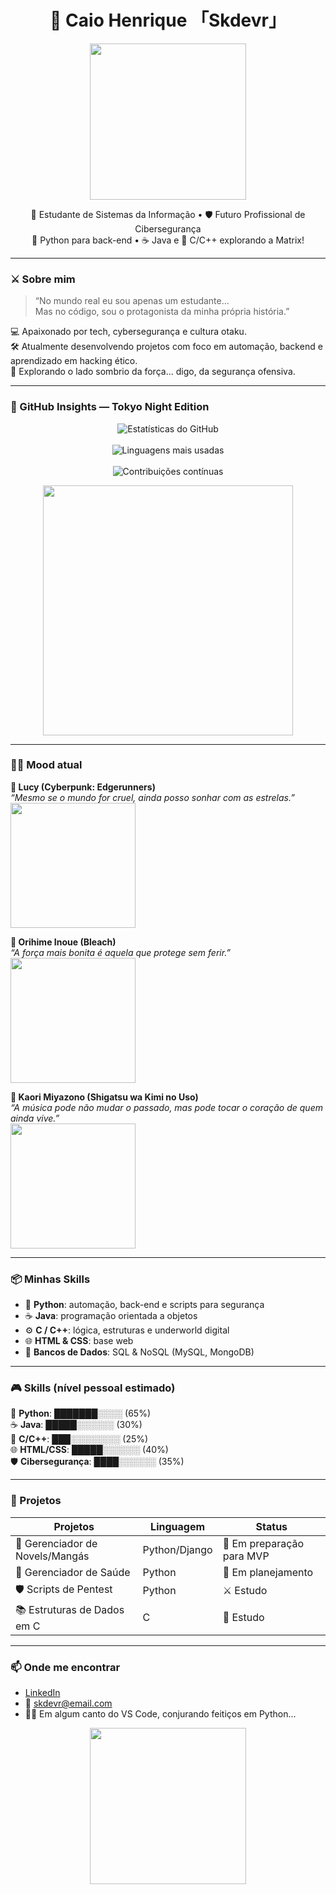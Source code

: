 <h1 align="center">👾 Caio Henrique 「Skdevr」</h1>

<p align="center">
  <img src="https://media.tenor.com/2uyENRmiUt0AAAAC/coding.gif" width="250"/>
</p>

<p align="center">
  🧠 Estudante de Sistemas da Informação • 🛡️ Futuro Profissional de Cibersegurança <br>
  🐍 Python para back-end • ☕ Java e 🧩 C/C++ explorando a Matrix!
</p>

---

### ⚔️ Sobre mim

> “No mundo real eu sou apenas um estudante...  
> Mas no código, sou o protagonista da minha própria história.”

💻 Apaixonado por tech, cybersegurança e cultura otaku.  
🛠️ Atualmente desenvolvendo projetos com foco em automação, backend e aprendizado em hacking ético.  
🌌 Explorando o lado sombrio da força... digo, da segurança ofensiva.

---

### 🌆 GitHub Insights — Tokyo Night Edition

<p align="center">
  <img src="https://github-readme-stats.vercel.app/api?username=Skdevr&show_icons=true&count_private=true&theme=tokyonight&hide_border=true&locale=pt-br" alt="Estatísticas do GitHub" />
  <br><br>
  <img src="https://github-readme-stats.vercel.app/api/top-langs/?username=Skdevr&layout=compact&theme=tokyonight&hide_border=true&locale=pt-br" alt="Linguagens mais usadas" />
  <br><br>
  <img src="https://streak-stats.demolab.com?user=Skdevr&theme=tokyonight&hide_border=true&locale=pt-br" alt="Contribuições contínuas" />
</p>

<p align="center">
  <img src="https://media2.giphy.com/media/v1.Y2lkPTc5MGI3NjExbWd4bng1MTFtMmtoNjc1ZWgwejI0ZW9oMnZ5YW9ua293Nmpxam11OCZlcD12MV9pbnRlcm5hbF9naWZfYnlfaWQmY3Q9Zw/QU7IFSUto0kIV0l5H8/giphy.gif" width="400"/>
</p>

---

### 👩‍💻 Mood atual

**💜 Lucy (Cyberpunk: Edgerunners)**  
*“Mesmo se o mundo for cruel, ainda posso sonhar com as estrelas.”*  
<img src="https://media1.giphy.com/media/Ozf4qM5aX1qUqwtmFF/giphy.gif?cid=6c09b952b7vqud73013e6qbny4rptyj1jyllhh44xkfi27hv&ep=v1_internal_gif_by_id&rid=giphy.gif&ct=g" width="200" />

**🍓 Orihime Inoue (Bleach)**  
*“A força mais bonita é aquela que protege sem ferir.”*  
<img src="https://i.gifer.com/71e.gif" width="200" />

**🎻 Kaori Miyazono (Shigatsu wa Kimi no Uso)**  
*“A música pode não mudar o passado, mas pode tocar o coração de quem ainda vive.”*  
<img src="https://media0.giphy.com/media/5rUIF3sDbQdO/giphy.gif?cid=6c09b952wupbi1vgv2tzfy6fzj08i0wc1ch9vkm13aefrqbl&ep=v1_internal_gif_by_id&rid=giphy.gif&ct=g" width="200" />

---

### 📦 Minhas Skills

- 🐍 **Python**: automação, back-end e scripts para segurança
- ☕ **Java**: programação orientada a objetos
- ⚙️ **C / C++**: lógica, estruturas e underworld digital
- 🌐 **HTML & CSS**: base web
- 🧰 **Bancos de Dados**: SQL & NoSQL (MySQL, MongoDB)

---

### 🎮 Skills (nível pessoal estimado)

🐍 **Python**: ███████░░░░ (65%)  
☕ **Java**: █████░░░░░░ (30%)  
🧩 **C/C++**: ███░░░░░░░░ (25%)  
🌐 **HTML/CSS**: █████░░░░░░ (40%)  
🛡️ **Cibersegurança**: ████░░░░░░ (35%)  

---

### 📁 Projetos

| Projetos                          | Linguagem     | Status                        |
|----------------------------------|---------------|-------------------------------|
| 📖 Gerenciador de Novels/Mangás  | Python/Django | 🔧 Em preparação para MVP     |
| 💊 Gerenciador de Saúde          | Python        | 🧱 Em planejamento            |
| 🛡️ Scripts de Pentest            | Python        | ⚔️ Estudo                     |
| 📚 Estruturas de Dados em C      | C             | 📖 Estudo                     |

---

### 📫 Onde me encontrar

- [LinkedIn](https://www.linkedin.com/in/seu-usuario)  
- 📧 skdevr@email.com  
- 🧙‍♂️ Em algum canto do VS Code, conjurando feitiços em Python...

<p align="center">
  <img src="https://media.tenor.com/Lq3UOQ1n6hMAAAAd/hacker-anime.gif" width="250"/>
</p>
